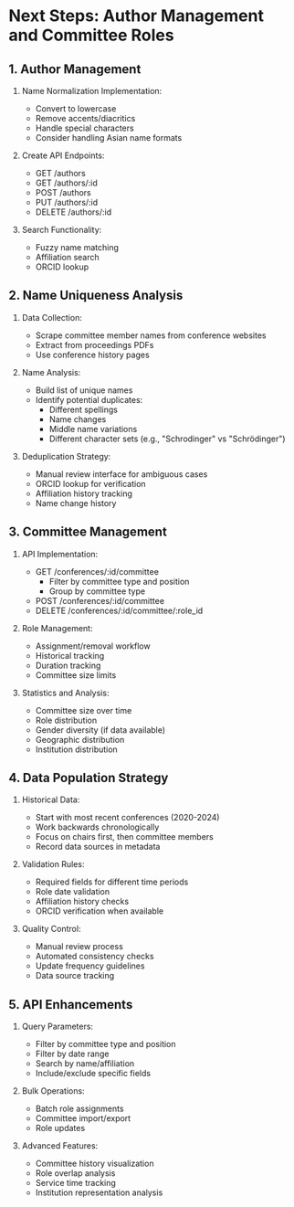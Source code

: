# Next Steps: Author Management and Committee Roles

## 1. Author Management

1. Name Normalization Implementation:
   - Convert to lowercase
   - Remove accents/diacritics
   - Handle special characters
   - Consider handling Asian name formats

2. Create API Endpoints:
   - GET /authors
   - GET /authors/:id
   - POST /authors
   - PUT /authors/:id
   - DELETE /authors/:id

3. Search Functionality:
   - Fuzzy name matching
   - Affiliation search
   - ORCID lookup

## 2. Name Uniqueness Analysis

1. Data Collection:
   - Scrape committee member names from conference websites
   - Extract from proceedings PDFs
   - Use conference history pages

2. Name Analysis:
   - Build list of unique names
   - Identify potential duplicates:
     * Different spellings
     * Name changes
     * Middle name variations
     * Different character sets (e.g., "Schrodinger" vs "Schrödinger")

3. Deduplication Strategy:
   - Manual review interface for ambiguous cases
   - ORCID lookup for verification
   - Affiliation history tracking
   - Name change history

## 3. Committee Management

1. API Implementation:
   - GET /conferences/:id/committee
     * Filter by committee type and position
     * Group by committee type
   - POST /conferences/:id/committee
   - DELETE /conferences/:id/committee/:role_id

2. Role Management:
   - Assignment/removal workflow
   - Historical tracking
   - Duration tracking
   - Committee size limits

3. Statistics and Analysis:
   - Committee size over time
   - Role distribution
   - Gender diversity (if data available)
   - Geographic distribution
   - Institution distribution

## 4. Data Population Strategy

1. Historical Data:
   - Start with most recent conferences (2020-2024)
   - Work backwards chronologically
   - Focus on chairs first, then committee members
   - Record data sources in metadata

2. Validation Rules:
   - Required fields for different time periods
   - Role date validation
   - Affiliation history checks
   - ORCID verification when available

3. Quality Control:
   - Manual review process
   - Automated consistency checks
   - Update frequency guidelines
   - Data source tracking

## 5. API Enhancements

1. Query Parameters:
   - Filter by committee type and position
   - Filter by date range
   - Search by name/affiliation
   - Include/exclude specific fields

2. Bulk Operations:
   - Batch role assignments
   - Committee import/export
   - Role updates

3. Advanced Features:
   - Committee history visualization
   - Role overlap analysis
   - Service time tracking
   - Institution representation analysis 